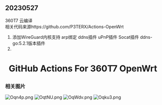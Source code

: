 
## 20230527
360T7 云编译  
相关代码来源https://github.com/P3TERX/Actions-OpenWrt
1. 添加WireGuard内核支持 arp绑定 ddns插件 uPnP插件 Socat插件  ddns-go:5.2.1版本插件
2. 




<h1 align="center">

GitHub Actions For 360T7 OpenWrt

</h1>

### 相关图片
![Oqn4p.png](https://i.328888.xyz/2023/01/24/Oqn4p.png)
![OqtNU.png](https://i.328888.xyz/2023/01/24/OqtNU.png)
![OqWdv.png](https://i.328888.xyz/2023/01/24/OqWdv.png)
![Oqku3.png](https://i.328888.xyz/2023/01/24/Oqku3.png)
